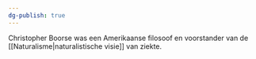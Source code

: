 ```yaml
---
dg-publish: true
---
```

Christopher Boorse was een Amerikaanse filosoof en voorstander van de [[Naturalisme|naturalistische visie]] van ziekte.
